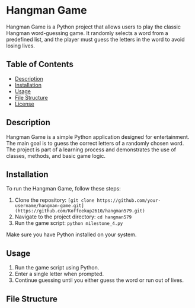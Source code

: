 # Hangman Game

Hangman Game is a Python project that allows users to play the classic Hangman word-guessing game. It randomly selects a word from a predefined list, and the player must guess the letters in the word to avoid losing lives.

## Table of Contents
- [Description](#description)
- [Installation](#installation)
- [Usage](#usage)
- [File Structure](#file-structure)
- [License](#license)

## Description

Hangman Game is a simple Python application designed for entertainment. The main goal is to guess the correct letters of a randomly chosen word. The project is part of a learning process and demonstrates the use of classes, methods, and basic game logic.

## Installation

To run the Hangman Game, follow these steps:

1. Clone the repository: `[git clone https://github.com/your-username/hangman-game.git](https://github.com/Koffeekup2610/hangman579.git)`
2. Navigate to the project directory: `cd hangman579`
3. Run the game script: `python milestone_4.py`

Make sure you have Python installed on your system.

## Usage

1. Run the game script using Python.
2. Enter a single letter when prompted.
3. Continue guessing until you either guess the word or run out of lives.

## File Structure

